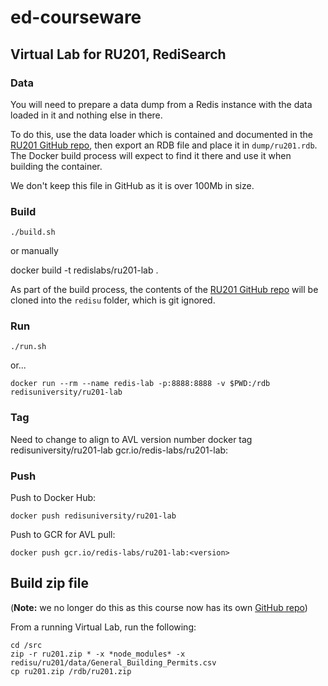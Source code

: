 # ed-courseware

## Virtual Lab for RU201, RediSearch

### Data

You will need to prepare a data dump from a Redis instance with the data loaded in it and nothing else in there.

To do this, use the data loader which is contained and documented in the [RU201 GitHub repo](https://github.com/redislabs-training/ru201), then export an RDB file and place it in `dump/ru201.rdb`.  The Docker build process will expect to find it there and use it when building the container.

We don't keep this file in GitHub as it is over 100Mb in size.

### Build

```
./build.sh
```

or manually

docker build -t redislabs/ru201-lab .

As part of the build process, the contents of the [RU201 GitHub repo](https://github.com/redislabs-training/ru201) will be cloned into the `redisu` folder, which is git ignored.

### Run

```
./run.sh
```

or...

```
docker run --rm --name redis-lab -p:8888:8888 -v $PWD:/rdb redisuniversity/ru201-lab
```

### Tag
Need to change <version> to align to AVL version number
docker tag redisuniversity/ru201-lab gcr.io/redis-labs/ru201-lab:<version>

### Push

Push to Docker Hub:

```
docker push redisuniversity/ru201-lab
```

Push to GCR for AVL pull:

```
docker push gcr.io/redis-labs/ru201-lab:<version>
```

## Build zip file

(**Note:** we no longer do this as this course now has its own [GitHub repo](https://github.com/redislabs-training/ru201))

From a running Virtual Lab, run the following:

```
cd /src
zip -r ru201.zip * -x *node_modules* -x redisu/ru201/data/General_Building_Permits.csv
cp ru201.zip /rdb/ru201.zip
```